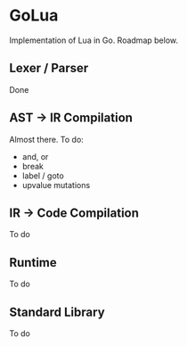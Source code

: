 GoLua
=====

Implementation of Lua in Go. Roadmap below.

Lexer / Parser
--------------

Done

AST -> IR Compilation
---------------------

Almost there.  To do:
* and, or
* break
* label / goto
* upvalue mutations

IR -> Code Compilation
----------------------

To do

Runtime
-------

To do

Standard Library
----------------

To do
